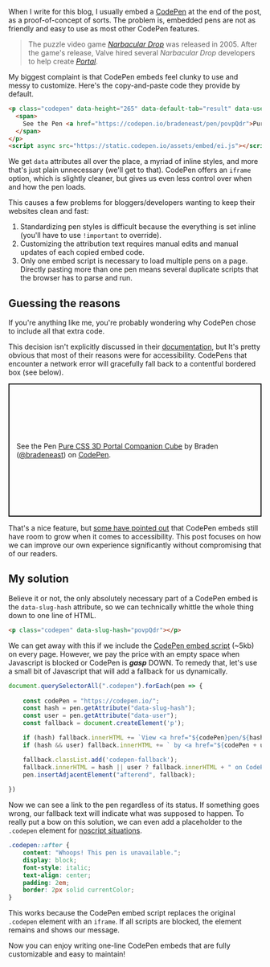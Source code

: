 <meta name="categories" content="html, performance, accessibility" />

When I write for this blog, I usually embed a [CodePen](https://codepen.io/) at the end of the post, as a proof-of-concept of sorts. The problem is, embedded pens are not as friendly and easy to use as most other CodePen features.

> The puzzle video game *[Narbacular Drop](https://en.wikipedia.org/wiki/Narbacular_Drop)* was released in 2005. After the game's release, Valve hired several *Narbacular Drop* developers to help create *[Portal](https://en.wikipedia.org/wiki/Portal_(video_game))*.

<p class="codepen" data-slug-hash="povpQdr">

My biggest complaint is that CodePen embeds feel clunky to use and messy to customize. Here's the copy-and-paste code they provide by default.

```html
<p class="codepen" data-height="265" data-default-tab="result" data-user="bradeneast" data-slug-hash="povpQdr" style="height: 265px; box-sizing: border-box; display: flex; align-items: center; justify-content: center; border: 2px solid; margin: 1em 0; padding: 1em;" data-pen-title="Pure CSS 3D Portal Companion Cube">
  <span>
    See the Pen <a href="https://codepen.io/bradeneast/pen/povpQdr">Pure CSS 3D Portal Companion Cube</a> by Braden (<a href="https://codepen.io/bradeneast">@bradeneast</a>) on <a href="https://codepen.io">CodePen</a>.
  </span>
</p>
<script async src="https://static.codepen.io/assets/embed/ei.js"></script>
```

We get `data` attributes all over the place, a myriad of inline styles, and more that's just plain unnecessary (we'll get to that). CodePen offers an `iframe` option, which is slightly cleaner, but gives us even less control over when and how the pen loads.

This causes a few problems for bloggers/developers wanting to keep their websites clean and fast: 
1. Standardizing pen styles is difficult because the everything is set inline (you'll have to use `!important` to override).
2. Customizing the attribution text requires manual edits and manual updates of each copied embed code.
3. Only one embed script is necessary to load multiple pens on a page. Directly pasting more than one pen means several duplicate scripts that the browser has to parse and run.

## Guessing the reasons
If you're anything like me, you're probably wondering why CodePen chose to include all that extra code.

This decision isn't explicitly discussed in their [documentation](https://blog.codepen.io/documentation/features/embedded-pens/), but It's pretty obvious that most of their reasons were for accessibility. CodePens that encounter a network error will gracefully fall back to a contentful bordered box (see below).

<p data-height="265" data-default-tab="result" data-user="bradeneast" data-slug-hash="povpQdr" style="height: 265px; box-sizing: border-box; display: flex; align-items: center; justify-content: center; border: 2px solid; padding: 1em;" data-pen-title="Pure CSS 3D Portal Companion Cube">
  <span>
    See the Pen <a href="https://codepen.io/bradeneast/pen/povpQdr">Pure CSS 3D Portal Companion Cube</a> by Braden (<a href="https://codepen.io/bradeneast">@bradeneast</a>) on <a href="https://codepen.io">CodePen</a>.
  </span>
</p>

That's a nice feature, but [some have pointed out](https://www.matuzo.at/blog/improving-the-keyboard-accessibility-of-codepen-embeds/) that CodePen embeds still have room to grow when it comes to accessibility. This post focuses on how we can improve our own experience significantly without compromising that of our readers.

## My solution
Believe it or not, the only absolutely necessary part of a CodePen embed is the `data-slug-hash` attribute, so we can technically whittle the whole thing down to one line of HTML.

```html
<p class="codepen" data-slug-hash="povpQdr"></p>
```

We can get away with this if we include the [CodePen embed script](https://static.codepen.io/assets/embed/ei.js) (~5kb) on every page. However, we pay the price with an empty space when Javascript is blocked or CodePen is ***gasp*** DOWN. To remedy that, let's use a small bit of Javascript that will add a fallback for us dynamically.

```javascript
document.querySelectorAll(".codepen").forEach(pen => {
	
	const codePen = "https://codepen.io/";
	const hash = pen.getAttribute("data-slug-hash");
	const user = pen.getAttribute("data-user");
	const fallback = document.createElement('p');

	if (hash) fallback.innerHTML += `View <a href="${codePen}pen/${hash}">this pen</a>`;
	if (hash && user) fallback.innerHTML += ` by <a href="${codePen + user}">@${user}</a>`;

	fallback.classList.add('codepen-fallback');
	fallback.innerHTML = hash || user ? fallback.innerHTML + " on CodePen." : "This pen is unavailable.";
	pen.insertAdjacentElement("afterend", fallback);
	
})
```

Now we can see a link to the pen regardless of its status. If something goes wrong, our fallback text will indicate what was supposed to happen. To really put a bow on this solution, we can even add a placeholder to the `.codepen` element for [noscript situations](/blog/using-noscript).

```css
.codepen::after {
	content: "Whoops! This pen is unavailable.";
	display: block;
	font-style: italic;
	text-align: center;
	padding: 2em;
	border: 2px solid currentColor;
}
```

This works because the CodePen embed script replaces the original `.codepen` element with an `iframe`. If all scripts are blocked, the element remains and shows our message.

Now you can enjoy writing one-line CodePen embeds that are fully customizable and easy to maintain!